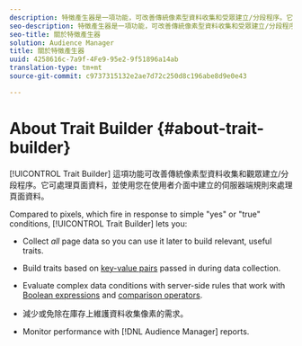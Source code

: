 ```yaml
---
description: 特徵產生器是一項功能，可改善傳統像素型資料收集和受眾建立/分段程序。它可處理頁面資料，並使用您在使用者介面中建立的伺服器端規則來處理頁面資料。
seo-description: 特徵產生器是一項功能，可改善傳統像素型資料收集和受眾建立/分段程序。它可處理頁面資料，並使用您在使用者介面中建立的伺服器端規則來處理頁面資料。
seo-title: 關於特徵產生器
solution: Audience Manager
title: 關於特徵產生器
uuid: 4258616c-7a9f-4Fe9-95e2-9f51896a14ab
translation-type: tm+mt
source-git-commit: c9737315132e2ae7d72c250d8c196abe8d9e0e43

---
```



# About Trait Builder {#about-trait-builder}

[!UICONTROL Trait Builder] 這項功能可改善傳統像素型資料收集和觀眾建立/分段程序。它可處理頁面資料，並使用您在使用者介面中建立的伺服器端規則來處理頁面資料。

<!-- c_tb_about.xml -->

Compared to pixels, which fire in response to simple "yes" or "true" conditions, [!UICONTROL Trait Builder] lets you:

* Collect *all* page data so you can use it later to build relevant, useful traits.
* Build traits based on [key-value pairs](../../reference/key-value-pairs-explained.md) passed in during data collection.
* Evaluate complex data conditions with server-side rules that work with [Boolean expressions](../../reference/boolean-expressions-tsb.md) and [comparison operators](../../features/traits/trait-comparison-operators.md).

* 減少或免除在庫存上維護資料收集像素的需求。
* Monitor performance with [!DNL Audience Manager] reports.